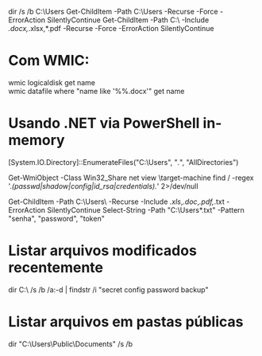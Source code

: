 dir /s /b C:\Users
Get-ChildItem -Path C:\Users -Recurse -Force -ErrorAction SilentlyContinue
Get-ChildItem -Path C:\ -Include *.docx,*.xlsx,*.pdf -Recurse -Force -ErrorAction SilentlyContinue
# Com WMIC:
wmic logicaldisk get name  
wmic datafile where "name like '%%.docx'" get name

# Usando .NET via PowerShell in-memory
[System.IO.Directory]::EnumerateFiles("C:\Users\", "*.*", "AllDirectories")

Get-WmiObject -Class Win32_Share
net view \\target-machine
find / -regex '.*(passwd|shadow|config|id_rsa|credentials).*' 2>/dev/null

Get-ChildItem -Path C:\Users\ -Recurse -Include *.xls*,*.doc*,*.pdf,*.txt -ErrorAction SilentlyContinue
Select-String -Path "C:\Users\*.txt" -Pattern "senha", "password", "token"

# Listar arquivos modificados recentemente
dir C:\ /s /b /a:-d | findstr /i "secret config password backup"

# Listar arquivos em pastas públicas
dir "C:\Users\Public\Documents" /s /b
